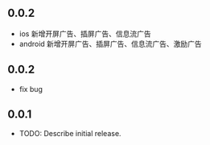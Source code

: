 ## 0.0.2

* ios 新增开屏广告、插屏广告、信息流广告
* android 新增开屏广告、插屏广告、信息流广告、激励广告

## 0.0.2

* fix bug

## 0.0.1

* TODO: Describe initial release.
